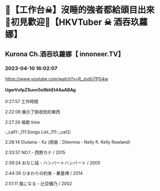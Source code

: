 # 💜【工作台☠】沒睡的強者都給頭目出來🖤初見歡迎💜【HKVTuber ☠ 酒吞玖蘿娜】

## Kurona Ch.酒吞玖蘿娜【 innoneer.TV】

### 2023-04-10 16:02:07

https://www.youtube.com/watch?v=R_JodU7PG4w

#### UgwVxfpZSuvn5e9bhEt4AaABAg

0:27:57 工作時間

2:22:08 展示了剛收到的東西

2:27:26 唱歌 time



:_call1::_111:Songs List:_111::_call2:

2:28:14 Diulama - Kz (原曲：Dilemma - Nelly ft. Kelly Rowland)

2:33:57 NO.1 - 西野カナ / 2015

2:39:24 おなじ話 -  ハンバートハンバート / 2005

2:44:39 ひまわりの約束 - 秦基博 / 2014

2:51:11 風になる - 辻亞彌乃 / 2002

